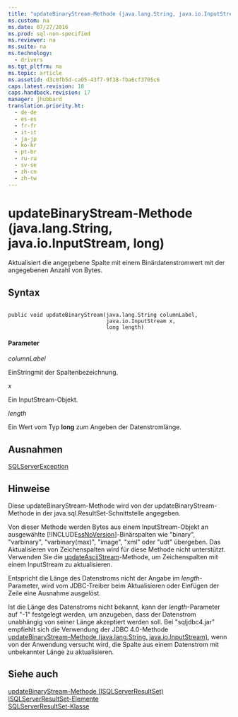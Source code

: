 ```yaml
---
title: "updateBinaryStream-Methode (java.lang.String, java.io.InputStream, long)"
ms.custom: na
ms.date: 07/27/2016
ms.prod: sql-non-specified
ms.reviewer: na
ms.suite: na
ms.technology: 
  - drivers
ms.tgt_pltfrm: na
ms.topic: article
ms.assetid: d3c0fb5d-ca05-43f7-9f38-fba6cf3705c6
caps.latest.revision: 18
caps.handback.revision: 17
manager: jhubbard
translation.priority.ht: 
  - de-de
  - es-es
  - fr-fr
  - it-it
  - ja-jp
  - ko-kr
  - pt-br
  - ru-ru
  - sv-se
  - zh-cn
  - zh-tw
---
```

# updateBinaryStream-Methode (java.lang.String, java.io.InputStream, long)
  Aktualisiert die angegebene Spalte mit einem Binärdatenstromwert mit der angegebenen Anzahl von Bytes.  
  
## Syntax  
  
```  
  
public void updateBinaryStream(java.lang.String columnLabel,  
                               java.io.InputStream x,  
                               long length)  
```  
  
#### Parameter  
 *columnLabel*  
  
 EinStringmit der Spaltenbezeichnung.  
  
 *x*  
  
 Ein InputStream\-Objekt.  
  
 *length*  
  
 Ein Wert vom Typ **long** zum Angeben der Datenstromlänge.  
  
## Ausnahmen  
 [SQLServerException](../content/SQLServerException-Class.md)  
  
## Hinweise  
 Diese updateBinaryStream\-Methode wird von der updateBinaryStream\-Methode in der java.sql.ResultSet\-Schnittstelle angegeben.  
  
 Von dieser Methode werden Bytes aus einem InputStream\-Objekt an ausgewählte [!INCLUDE[ssNoVersion](../content/includes/ssNoVersion_md.md)]\-Binärspalten wie "binary", "varbinary", "varbinary\(max\)", "image", "xml" oder "udt" übergeben. Das Aktualisieren von Zeichenspalten wird für diese Methode nicht unterstützt. Verwenden Sie die [updateAsciiStream](../content/updateAsciiStream-Method--SQLServerResultSet-.md)\-Methode, um Zeichenspalten mit einem InputStream zu aktualisieren.  
  
 Entspricht die Länge des Datenstroms nicht der Angabe im *length*\-Parameter, wird vom JDBC\-Treiber beim Aktualisieren oder Einfügen der Zeile eine Ausnahme ausgelöst.  
  
 Ist die Länge des Datenstroms nicht bekannt, kann der *length*\-Parameter auf "\-1" festgelegt werden, um anzugeben, dass der Datenstrom unabhängig von seiner Länge akzeptiert werden soll. Bei "sqljdbc4.jar" empfiehlt sich die Verwendung der JDBC 4.0\-Methode [updateBinaryStream-Methode &#40;java.lang.String, java.io.InputStream&#41;](../content/updateBinaryStream-Method--java.lang.String--java.io.InputStream-.md), wenn von der Anwendung versucht wird, die Spalte aus einem Datenstrom mit unbekannter Länge zu aktualisieren.  
  
## Siehe auch  
 [updateBinaryStream-Methode &#40;ISQLServerResultSet&#41;](../content/updateBinaryStream-Method--SQLServerResultSet-.md)   
 [ISQLServerResultSet-Elemente](../content/SQLServerResultSet-Members.md)   
 [SQLServerResultSet-Klasse](../content/SQLServerResultSet-Class.md)  
  
  